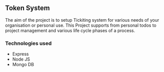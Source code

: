 ## Token System

The aim of the project is to setup Tickiting system for various needs of your organisation or personal use. This Project supports from personal todos to project management and various life cycle phases of a process. 

### Technologies used

* Express
* Node JS
* Mongo DB